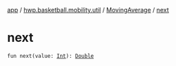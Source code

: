 [app](../../index.md) / [hwp.basketball.mobility.util](../index.md) / [MovingAverage](index.md) / [next](.)

# next

`fun next(value: `[`Int`](https://kotlinlang.org/api/latest/jvm/stdlib/kotlin/-int/index.html)`): `[`Double`](https://kotlinlang.org/api/latest/jvm/stdlib/kotlin/-double/index.html)